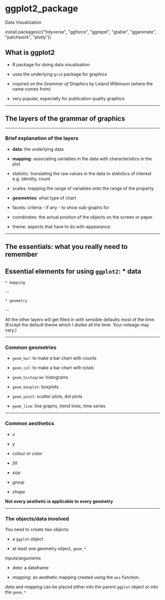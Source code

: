 # ggplot2_package
Data Visualization

install.packages(c("tidyverse", "ggforce", "ggrepel", "gtable", "gganimate", "patchwork",
                   "plotly"))

## What is ggplot2

  * R package for doing data visualisation
  
  * uses the underlying `grid` package for graphics
  
  * inspired on the <i>Grammar of Graphics</i> by Leland Wilkinson (where the name comes from)
  
  * very popular, especially for publication quality graphics
  


---
## The layers of the grammar of graphics


---
### Brief explanation of the layers

  * <b>data</b>: the underlying data 


  * <b>mapping</b>: associating variables in the data with characteristics in the plot
  
  * statistic: translating the raw values in the data to statistics of interest e.g. identity, count 
  
  * scales: mapping the range of variables onto the range of the property
  
  * <b>geometries</b>: what type of chart
  
  * facets: criteria - if any - to show sub-graphs for
  
  * coordinates: the actual position of the objects on the screen or paper 

  * theme: aspects that have to do with appearance
  
---
## The essentials: what you really need to remember 


  Essential elements for using `ggplot2`:
    * data
--

    * mapping 
--

    * geometry
    
--

  All the other layers will get filled in with sensible defaults most of the time. (Except the default theme which I dislike all the time. Your mileage may vary.)
  
  
---
### Common geometries

  * `geom_bar`: to make a bar chart with counts
  
  * `geom_col`: to make a bar chart with totals
  
  * `geom_histogram`: histograms
  
  * `geom_boxplot`: boxplots
  
  * `geom_point`: scatter plots, dot plots
  
  * `geom_line`: line graphs, trend lines, time series
  
  
  
  
---
### Common aesthetics

  * <i>x</i>
  
  * <i>y</i> 
  
  * <i>colour</i> or <i>color</i>
  
  * <i>fill</i> 
  
  * <i>size</i>
  
  * <i>group</i> 
  
  * <i>shape</i> 
  
<b>Not every aesthetic is applicable to every geometry</b>


---
### The objects/data involved

You need to create two objects:

  * a `ggplot` object
  
  * at least one geometry object, `geom_*`

Inputs/arguments

  * <i>data</i>: a dataframe
  
  * <i>mapping</i>: an aesthetic mapping created using the `aes` function.
  
<i>data</i> and <i>mapping</i> can be placed either into the parent `ggplot` object or into the `geom_*`

